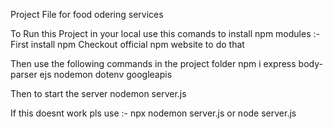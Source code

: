 Project File for food odering services 

To Run this Project in your local use this comands to install npm modules :-
First install npm
Checkout official npm website to do that

Then use the following commands in the project folder
npm i express body-parser ejs nodemon dotenv googleapis

Then to start the server 
nodemon server.js

If this doesnt work pls use :-
npx nodemon server.js
or
node server.js
